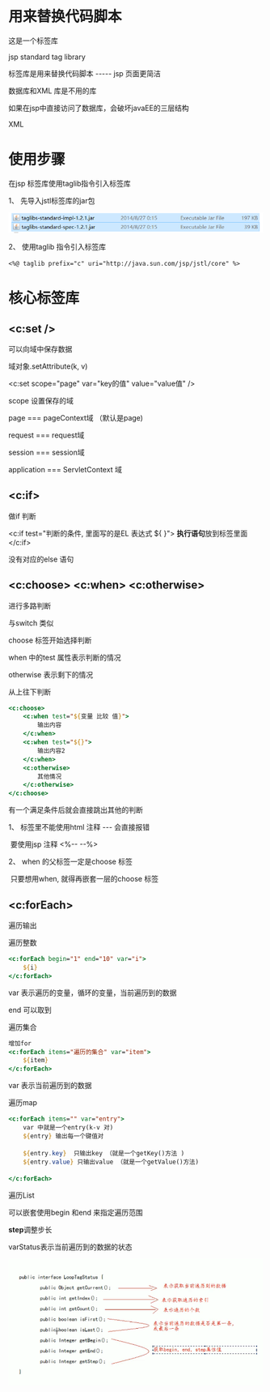 # 用来替换代码脚本

这是一个标签库

jsp standard tag library

标签库是用来替换代码脚本 -----  jsp 页面更简洁



数据库和XML 库是不用的库

如果在jsp中直接访问了数据库，会破坏javaEE的三层结构

XML 



# 使用步骤

在jsp 标签库使用taglib指令引入标签库 

1、 先导入jstl标签库的jar包

![image-20240215115749803](image/JSTL/image-20240215115749803.png)

2、 使用taglib 指令引入标签库

`<%@ taglib prefix="c" uri="http://java.sun.com/jsp/jstl/core" %>`





# 核心标签库

## <c:set />

可以向域中保存数据

域对象.setAttribute(k, v)

<c:set scope="page" var="key的值" value="value值"  />

scope 设置保存的域

page === pageContext域 （默认是page)

request === request域

session === session域

application === ServletContext 域



## \<c:if>

做if 判断

<c:if test="判断的条件, 里面写的是EL 表达式 ${ }"> **执行语句**放到标签里面 \</c:if>



没有对应的else 语句



## \<c:choose> \<c:when> \<c:otherwise>

进行多路判断

与switch 类似



choose 标签开始选择判断

when 中的test 属性表示判断的情况

otherwise 表示剩下的情况



从上往下判断

```jsp
<c:choose>
	<c:when test="${变量 比较 值}">
    	输出内容
    </c:when>
    <c:when test="${}">
    	输出内容2
    </c:when>
    <c:otherwise>
    	其他情况
    </c:otherwise>
</c:choose>
```

有一个满足条件后就会直接跳出其他的判断



1、 标签里不能使用html 注释 --- 会直接报错

​	要使用jsp 注释 <%-- --%>

2、 when 的父标签一定是choose 标签

​	只要想用when, 就得再嵌套一层的choose 标签





## \<c:forEach>

遍历输出



遍历整数

```jsp
<c:forEach begin="1" end="10" var="i">
	${i}
</c:forEach>
```

var 表示遍历的变量，循环的变量，当前遍历到的数据

end 可以取到



遍历集合

```jsp
增加for
<c:forEach items="遍历的集合" var="item">
	${item}
</c:forEach>
```

var 表示当前遍历到的数据



遍历map

```jsp
<c:forEach items="" var="entry">
	var 中就是一个entry(k-v 对)
    ${entry} 输出每一个键值对
    
    ${entry.key}  只输出key （就是一个getKey()方法 )
    ${entry.value} 只输出value （就是一个getValue()方法)
    
</c:forEach>
```





遍历List

可以嵌套使用begin 和end 来指定遍历范围

**step**调整步长

varStatus表示当前遍历到的数据的状态 

![image-20240215184619656](image/JSTL/image-20240215184619656.png)
